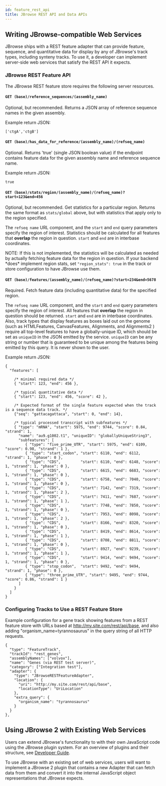```yaml
---
id: feature_rest_api
title: JBrowse REST API and Data APIs
---
```


## Writing JBrowse-compatible Web Services

JBrowse ships with a REST feature adapter that can provide feature, sequence,
and quantitative data for display by any of JBrowse's track types, including
synteny tracks. To use it, a developer can implement server-side web services
that satisfy the REST API it expects.

### JBrowse REST Feature API

The JBrowse REST feature store requires the following server resources.

#### `GET (base)/reference_sequences/(assembly_name)`

Optional, but recommended. Returns a JSON array of reference sequence names in
the given assembly.

Example return JSON:

    ['ctgA','ctgB']

#### `GET (base)/has_data_for_reference/(assembly_name)/(refseq_name)`

Optional. Returns 'true' (single JSON boolean value) if the endpoint contains
feature data for the given assembly name and reference sequence name.

Example return JSON:

    true

#### `GET (base)/stats/region/(assembly_name)/(refseq_name)?start=123&end=456`

Optional, but recommended. Get statistics for a particular region. Returns the
same format as `stats/global` above, but with statistics that apply only to the
region specified.

The `refseq name` URL component, and the `start` and `end` query parameters
specify the region of interest. Statistics should be calculated for all features
that **overlap** the region in question. `start` and `end` are in interbase
coordinates.

NOTE: If this is not implemented, the statistics will be calculated as needed by
actually fetching feature data for the region in question. If your backend
\*does\* implement region stats, set `"region_stats": true` in the track or
store configuration to have JBrowse use them.

#### `GET (base)/features/(assembly_name)/(refseq_name)?start=234&end=5678`

Required. Fetch feature data (including quantitative data) for the specified
region.

The `refseq name` URL component, and the `start` and `end` query parameters
specify the region of interest. All features that **overlap** the region in
question should be returned. `start` and `end` are in interbase coordinates.
Also, track types that display features as boxes laid out on the genome (such as
HTMLFeatures, CanvasFeatures, Alignments, and Alignments2 ) require all
top-level features to have a globally-unique ID, which should be set as
`uniqueID` in the JSON emitted by the service. `uniqueID` can be any string or
number that is guaranteed to be unique among the features being emitted by this
query. It is never shown to the user.

Example return JSON:

    {
      "features": [

        /* minimal required data */
        { "start": 123, "end": 456 },

        /* typical quantitative data */
        { "start": 123, "end": 456, "score": 42 },

        /* Expected format of the single feature expected when the track is a sequence data track. */
        {"seq": "gattacagattaca", "start": 0, "end": 14},

        /* typical processed transcript with subfeatures */
        { "type": "mRNA", "start": 5975, "end": 9744, "score": 0.84, "strand": 1,
          "name": "au9.g1002.t1", "uniqueID": "globallyUniqueString3",
          "subfeatures": [
             { "type": "five_prime_UTR", "start": 5975, "end": 6109, "score": 0.98, "strand": 1 },
             { "type": "start_codon", "start": 6110, "end": 6112, "strand": 1, "phase": 0 },
             { "type": "CDS",         "start": 6110, "end": 6148, "score": 1, "strand": 1, "phase": 0 },
             { "type": "CDS",         "start": 6615, "end": 6683, "score": 1, "strand": 1, "phase": 0 },
             { "type": "CDS",         "start": 6758, "end": 7040, "score": 1, "strand": 1, "phase": 0 },
             { "type": "CDS",         "start": 7142, "end": 7319, "score": 1, "strand": 1, "phase": 2 },
             { "type": "CDS",         "start": 7411, "end": 7687, "score": 1, "strand": 1, "phase": 1 },
             { "type": "CDS",         "start": 7748, "end": 7850, "score": 1, "strand": 1, "phase": 0 },
             { "type": "CDS",         "start": 7953, "end": 8098, "score": 1, "strand": 1, "phase": 2 },
             { "type": "CDS",         "start": 8166, "end": 8320, "score": 1, "strand": 1, "phase": 0 },
             { "type": "CDS",         "start": 8419, "end": 8614, "score": 1, "strand": 1, "phase": 1 },
             { "type": "CDS",         "start": 8708, "end": 8811, "score": 1, "strand": 1, "phase": 0 },
             { "type": "CDS",         "start": 8927, "end": 9239, "score": 1, "strand": 1, "phase": 1 },
             { "type": "CDS",         "start": 9414, "end": 9494, "score": 1, "strand": 1, "phase": 0 },
             { "type": "stop_codon",  "start": 9492, "end": 9494,             "strand": 1, "phase": 0 },
             { "type": "three_prime_UTR", "start": 9495, "end": 9744, "score": 0.86, "strand": 1 }
          ]
        }
      ]
    }

### Configuring Tracks to Use a REST Feature Store

Example configuration for a gene track showing features from a REST feature
store with URLs based at http://my.site.com/rest/api/base, and also adding
"organism_name=tyrannosaurus" in the query string of all HTTP requests.

    {
      "type": "FeatureTrack",
      "trackId": "rest_genes",
      "assemblyNames": ["volvox"],
      "name": "Genes (via REST test server)",
      "category": ["Integration test"],
      "adapter": {
        "type": "JBrowseRESTFeatureAdapter",
        "location": {
          "uri": "http://my.site.com/rest/api/base",
          "locationType": "UriLocation"
        },
        "extra_query": {
          "organism_name": "tyrannosaurus"
        }
      }
    },

## Using JBrowse 2 with Existing Web Services

Users can extend JBrowse's functionality to with their own JavaScript code using
the JBrowse plugin system. For an overview of plugins and their structure, see
[Developer Guide](../../developer_guide/).

To use JBrowse with an existing set of web services, users will want to
implement a JBrowse 2 plugin that contains a new Adapter that can fetch data
from them and convert it into the internal JavaScript object representations
that JBrowse expects.
